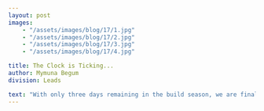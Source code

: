 ```yaml
---
layout: post
images:
    - "/assets/images/blog/17/1.jpg"
    - "/assets/images/blog/17/2.jpg"
    - "/assets/images/blog/17/3.jpg"
    - "/assets/images/blog/17/4.jpg"

title: The Clock is Ticking...
author: Mymuna Begum
division: Leads

text: "With only three days remaining in the build season, we are finalizing the remaining components of the robot. Though the team may be behind compared to other teams, we believe our robot clearly shows how much effort we've put in this season. The quality of this years robot will definitely show at competition. However, at the moment there is much to be done."
---
```

